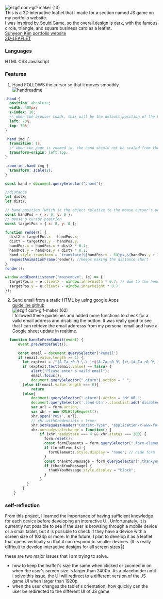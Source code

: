 ![ezgif com-gif-maker (13)](https://user-images.githubusercontent.com/94214512/212603931-f1515cbc-1deb-4d8a-a760-ad205ed7bf24.gif)<br>
This is a 3D interactive leaflet that I made for a section named JS game on my portfolio website.<br>
I was inspired by Squid Game, so the overall design is dark, with the famous circle, triangle, and square business card as a leaflet.<br>
[Suhyeon Kim portfolio website](https://suhyeonkim-portfolio.netlify.app/)<br>
[3D-LEAFLET](https://magenta-brioche-9db893.netlify.app/)

### Languages

HTML CSS Javascript

### Features

1. Hand FOLLOWS the cursor so that it moves smoothly<br>
   ![handreadme](https://user-images.githubusercontent.com/94214512/212618736-bbd5016c-db65-4df2-b3f1-a5c778190be9.png)

```css
.hand {
  position: absolute;
  width: 400px;
  z-index: 10;
  /* when the browser loads, this will be the default position of the hand element */
  left: 70%;
  top: 70%;
}

.hand img {
  transition: 1s;
  /* when the page is zoomed in, the hand should not be scaled from the center so its origin value should be changed to avoid blocking the cursor. */
  transform-origin: left top;
}

.zoom-in .hand img {
  transform: scale(2);
}
```

```js
const hand = document.querySelector(".hand");

//distance
let distX;
let distY;

// hand position (which is the object relative to the mouse cursor's position)
const handPos = { x: 0, y: 0 };
// mouse's cursor position
const targetPos = { x: 0, y: 0 };

function render() {
  distX = targetPos.x - handPos.x;
  distY = targetPos.y - handPos.y;
  handPos.x = handPos.x + distX * 0.1;
  handPos.y = handPos.y + distY * 0.1;
  hand.style.transform = `translate(${handPos.x - 60}px,${handPos.y + 30}px)`;
  requestAnimationFrame(render); //keeps making the distance short
}
render();

window.addEventListener("mousemove", (e) => {
  targetPos.x = e.clientX - window.innerWidth * 0.7; // due to the hand's default position
  targetPos.y = e.clientY - window.innerHeight * 0.7;
});
```

2. Send email from a static HTML by using google Apps <br>[guideline github](https://github.com/dwyl/learn-to-send-email-via-google-script-html-no-server#how)<br>
   ![ezgif com-gif-maker (62)](https://user-images.githubusercontent.com/94214512/212614402-f3b97e8b-f283-4ef0-be2b-3f6c0f5a41aa.gif)<br>
   I followed these guidelines and added more functions to check for a vaild email address and disabling the button. It was really good to see that I can retrieve the email addresss from my personal email and have a Google sheet update in realtime.

```js
  function handleFormSubmit(event) {
      event.preventDefault();

      const email = document.querySelector('#email')
      if (email.value.length >= 1) {
        let exptext = /^[A-Za-z0-9_\.\-]+@[A-Za-z0-9\-]+\.[A-Za-z0-9\-]+/;
        if (exptext.test(email.value) == false) {
            alert("Please enter a vaild email");
            email.focus();
            document.querySelector(".gform").action = " ";
        }else if(email.value.length === 0){
            return
        }else{
            document.querySelector(".gform").action = "MY URL";
            document.querySelector('.send-btn').classList.add('disabled')
            var url = form.action;
            var xhr = new XMLHttpRequest();
            xhr.open('POST', url);
            // xhr.withCredentials = true;
            xhr.setRequestHeader("Content-Type", "application/x-www-form-urlencoded");
            xhr.onreadystatechange = function() {
                if (xhr.readyState === 4 && xhr.status === 200) {
                  form.reset();
                  const formElements = form.querySelector(".form-elements")
                  if (formElements) {
                    formElements.style.display = "none"; // hide form
                  }
                  const thankYouMessage = form.querySelector(".thankyou_message");
                  if (thankYouMessage) {
                    thankYouMessage.style.display = "block";
                  }
                }
          }
        }
    }
```

### self-reflection

From this project, I learned the importance of having sufficient knowledge for each device before developing an interactive UI. Unfortunately, it is currently not possible to see if the user is browsing through a mobile device or a small tablet, but it is possible to check if they have a device with a screen size of 1024p or more. In the future, I plan to develop it as a leaflet that opens vertically so that it can respond to smaller devices. (It is really difficult to develop interactive designs for all screen sizes🥺)

these are two major issues that I am trying to solve.

- how to keep the leaflet's size the same when clicked or zoomed in on when the user's screen size is larger than 2400p. As a placeholder until I solve this issue, the UI will redirect to a different version of the JS game UI when larger than 1920p.
- when the user changes the tablet's orientation, how quickly can the user be redirected to the different UI of JS game
